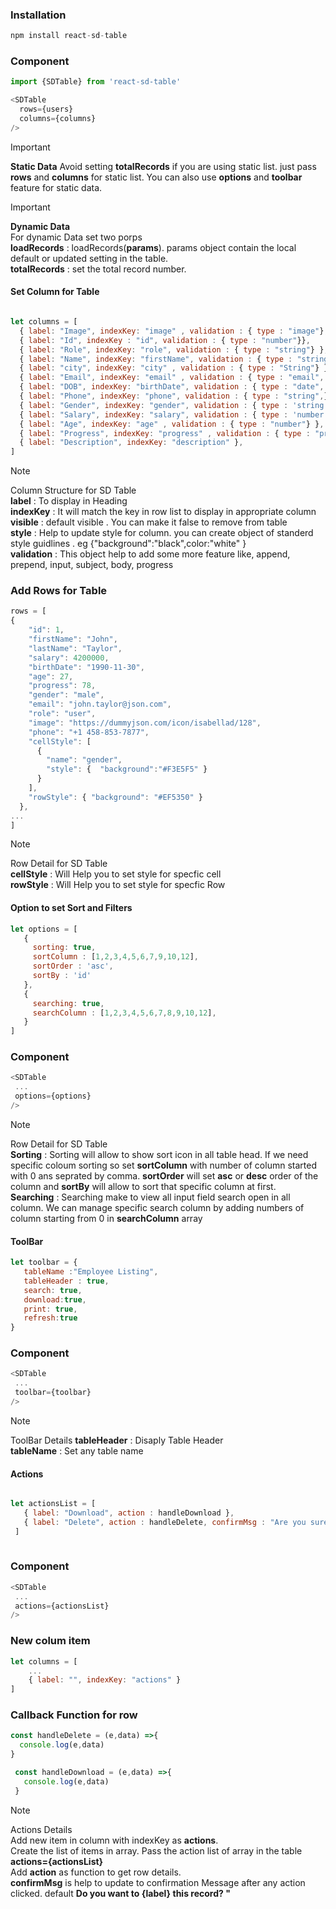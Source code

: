 ### Installation

 ```javascript 
 npm install react-sd-table
```

### Component
```javascript
import {SDTable} from 'react-sd-table'

<SDTable 
  rows={users} 
  columns={columns}
/>

```
> [!IMPORTANT]
> **Static Data**
> Avoid setting **totalRecords** if you are using static list. just pass  **rows** and **columns** for static list. You can also use **options** and **toolbar** feature for static data.

> [!IMPORTANT]
> **Dynamic Data**   
> For dynamic Data set two porps      
> **loadRecords** : loadRecords(**params**). params object contain the local default or updated setting in the table.       
> **totalRecords** : set the total record number.   

#### Set Column for Table
```javascript

let columns = [
  { label: "Image", indexKey: "image" , validation : { type : "image"}, visible:true,  style : {} },
  { label: "Id", indexKey : "id", validation : { type : "number"}},
  { label: "Role", indexKey: "role", validation : { type : "string"} },
  { label: "Name", indexKey: "firstName", validation : { type : "string"} },
  { label: "city", indexKey: "city" , validation : { type : "String"} },
  { label: "Email", indexKey: "email" , validation : { type : "email",  subject:"Subject", body:"Hello sir/ madam,"} },
  { label: "DOB", indexKey: "birthDate", validation : { type : "date", input : "mm-dd-yy"}, },
  { label: "Phone", indexKey: "phone", validation : { type : "string",}},
  { label: "Gender", indexKey: "gender", validation : { type : 'string'}},
  { label: "Salary", indexKey: "salary", validation : { type : 'number',  append : "", prepand : "$"}},
  { label: "Age", indexKey: "age" , validation : { type : "number"} },
  { label: "Progress", indexKey: "progress" , validation : { type : "progress"}},
  { label: "Description", indexKey: "description" },
]
```

> [!NOTE]
> Column Structure for SD Table   
> **label** : To display in Heading    
> **indexKey** : It will match the key in row list to display in appropriate column   
> **visible** : default visible . You can make it false to remove from table   
> **style** : Help to update style for column. you can create object of standerd style guidlines . eg {"background":"black",color:"white" }   
> **validation** : This object help to add some more feature like, append, prepend, input, subject, body, progress   


### Add Rows for Table
```javascript
rows = [
{
    "id": 1,
    "firstName": "John",
    "lastName": "Taylor",
    "salary": 4200000,
    "birthDate": "1990-11-30",
    "age": 27,
    "progress": 78,
    "gender": "male",
    "email": "john.taylor@json.com",
    "role": "user",
    "image": "https://dummyjson.com/icon/isabellad/128",
    "phone": "+1 458-853-7877",
    "cellStyle": [
      {
        "name": "gender",
        "style": {  "background":"#F3E5F5" }
      }
    ],
    "rowStyle": { "background": "#EF5350" }
  },
...
]
```

> [!NOTE]
> Row Detail for SD Table   
> **cellStyle** : Will Help you to set style for specfic cell    
> **rowStyle** : Will Help you to set style for specfic Row     

#### Option to set Sort and Filters
```javascript
let options = [
   {
     sorting: true,
     sortColumn : [1,2,3,4,5,6,7,9,10,12],
     sortOrder : 'asc',
     sortBy : 'id'
   },
   {
     searching: true,
     searchColumn : [1,2,3,4,5,6,7,8,9,10,12],
   }
]
```

### Component
```javascript
<SDTable 
 ...
 options={options}
/>
```

> [!NOTE]
> Row Detail for SD Table  
> **Sorting** : Sorting will allow to show sort icon in all table head. If we need specific coloum sorting so set **sortColumn** with number of column started with 0 ans seprated by comma. **sortOrder** will set **asc** or **desc** order of the column and **sortBy** will allow to sort that specific column at first.    
> **Searching** : Searching make to view all input field search open in all column. We can manage specific search column by adding numbers of column starting from 0 in **searchColumn** array   
> 
#### ToolBar
```javascript
let toolbar = {
   tableName :"Employee Listing", 
   tableHeader : true, 
   search: true, 
   download:true, 
   print: true, 
   refresh:true 
}
```
### Component
```javascript
<SDTable 
 ...
 toolbar={toolbar}
/>
```
> [!NOTE]
> ToolBar Details
> **tableHeader** : Disaply Table Header   
> **tableName** : Set any table name    

#### Actions
```javascript

let actionsList = [
   { label: "Download", action : handleDownload },
   { label: "Delete", action : handleDelete, confirmMsg : "Are you sure to Download?"},
 ]
 

```
### Component
```javascript
<SDTable 
 ...
 actions={actionsList}
/>
```
### New colum item
```javascript
let columns = [
    ...
    { label: "", indexKey: "actions" }
]
```
### Callback Function for row
```javascript
const handleDelete = (e,data) =>{
  console.log(e,data)
}

 const handleDownload = (e,data) =>{
   console.log(e,data)
 }
```

> [!NOTE]
> Actions Details  
> Add new item in column with indexKey as **actions**.   
> Create the list of items in array. Pass the action list of array in the table **actions={actionsList}**  
> Add **action** as function to get row details.  
> **confirmMsg** is help to update to confirmation Message after any action clicked. default **Do you want to {label} this record? "**  
